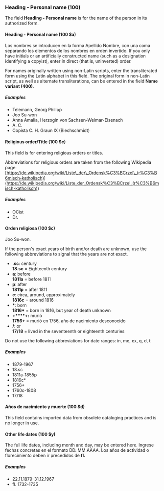 ### Heading - Personal name (100)

The field **Heading - Personal name** is for the name of the person in its authorized form.

#### Heading - Personal name (100 $a)

Los nombres se introducen en la forma Apellido Nombre, con una coma separando los elementos de los nombres en orden invertido. If you only have initials or an artificially constructed name (such as a designation identifying a copyist), enter in direct (that is, uninverted) order.

For names originally written using non-Latin scripts, enter the transliterated form using the Latin alphabet in this field. The original form in non-Latin script, as well as alternate transliterations, can be entered in the field **Name variant (400)**.

##### Examples

- Telemann, Georg Philipp
- Joo Su-won
- Anna Amalia, Herzogin von Sachsen-Weimar-Eisenach
- A. C.
- Copista C. H. Graun IX (Blechschmidt)

#### Religious order/Title (100 $c)

This field is for entering religious orders or titles.

Abbreviations for religious orders are taken from the following Wikipedia page: [https://de.wikipedia.org/wiki/Liste\_der\_Ordensk%C3%BCrzel\_(r%C3%B6misch-katholisch)](https://de.wikipedia.org/wiki/Liste_der_Ordensk%C3%BCrzel_(r%C3%B6misch-katholisch))

##### Examples

- OCist
- Dr.

#### Orden religiosa (100 $c)

Joo Su-won.

If the person's exact years of birth and/or death are unknown, use the following abbreviations to signal that the years are not exact.

- **.sc**: century  
  **18.sc** = Eighteenth century
- **a**: before  
  **1811a** = before 1811
- **p**: after  
  **1811p** = after 1811
- **c**: circa, around, approximately  
  **1816c** = around 1816
- **\***: born  
  **1816\*** = born in 1816, but year of death unknown
- **+****+:** murió  
  **1756+** = murió en 1756, año de nacimiento desconocido
- **/**: or  
  **17/18** = lived in the seventeenth or eighteenth centuries

Do not use the following abbreviations for date ranges: in, me, ex, q, d, t

##### Examples

- 1879-1967
- 18.sc
- 1811a-1855p
- 1816c\*
- 1756+
- 1760c-1808
- 17/18

#### Años de nacimiento y muerte (100 $d)

This field contains imported data from obsolete cataloging practices and is no longer in use.

#### Other life dates (100 $y)

The full life dates, including month and day, may be entered here. Ingrese fechas concretas en el formato DD. MM.AAAA. Los años de actividad o florecimiento deben ir precedidos de **fl.**

##### Examples

- 22.11.1879-31.12.1967
- fl. 1732-1735

